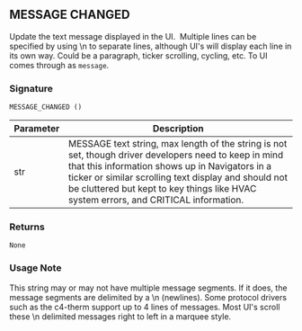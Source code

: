 ## MESSAGE CHANGED

Update the text message displayed in the UI.  Multiple lines can be specified by using \n to separate lines, although UI's will display each line in its own way. Could be a paragraph, ticker scrolling, cycling, etc. To UI comes through as `message`.


### Signature

`MESSAGE_CHANGED ()` 


| Parameter | Description |
| --- | --- |
| str | MESSAGE text string, max length of the string is not set, though driver developers need to keep in mind that this information shows up in Navigators in a ticker or similar scrolling text display and should not be cluttered but kept to key things like HVAC system errors, and CRITICAL information. |
 

### Returns

`None`


### Usage Note

This string may or may not have multiple message segments. If it does, the message segments are delimited by a \n (newlines). Some protocol drivers such as the c4-therm support up to 4 lines of messages. Most UI's scroll these \n delimited messages right to left in a marquee style.

